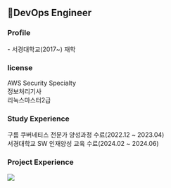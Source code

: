 
  <h2>DevOps Engineer</h2>
  <h3>Profile</h3>
  <div>- 서경대학교(2017~) 재학</div>
  <h3>license</h3>
  <div>AWS Security Specialty</div>
  <div>정보처리기사</div>
  <div>리눅스마스터2급</div>
  <h3>Study Experience</h3>
  <div>구름 쿠버네티스 전문가 양성과정 수료(2022.12 ~ 2023.04)</div>
  <div>서경대학교 SW 인재양성 교육 수료(2024.02 ~ 2024.06)</div>
  <h3>Project Experience</h3>
  
  <img src="https://github.com/user-attachments/assets/e2d9f01b-2f65-42df-9db7-69b16f7bacbe">


